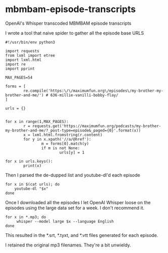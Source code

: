 # mbmbam-episode-transcripts
OpenAI's Whisper transcoded MBMBAM episode transcripts

I wrote a tool that naive spider to gather all the episode base URLS
```
#!/usr/bin/env python3

import requests
from lxml import etree
import lxml.html
import re
import pprint

MAX_PAGES=54

forms = [
        re.compile('https:\/\/maximumfun.org\/episodes\/my-brother-my-brother-and-me/') # 636-millie-vanilli-bobby-flay/
]

urls = {}


for x in range(1,MAX_PAGES):
        r = requests.get('https://maximumfun.org/podcasts/my-brother-my-brother-and-me/?_post-type=episode&_paged={0}'.format(x))
        x = lxml.html.fromstring(r.content)
        for y in x.xpath('//a/@href'):
                m = forms[0].match(y)
                if m is not None:
                        urls[y] = 1

for x in urls.keys():
        print(x)
```

Then I parsed the de-dupped list and youtube-dl'd each episode

```
for x in $(cat urls); do 
    youtube-dl "$x"
done
```

Once I downloaded all the episodes I let OpenAI Whisper loose on the episodes using the large data set for a week. I don't recommend it.

```
for x in *.mp3; do
     whisper --model large $x --language English
done
```

This resulted in the *.srt, *.tyxt, and *.vtt files generated for each episode. 

I retained the original mp3 filenames. They're a bit unwieldy. 
